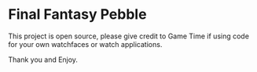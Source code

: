 # Final Fantasy Pebble

This project is open source, please give credit to Game Time if using code for your own watchfaces or watch applications.

Thank you and Enjoy.

